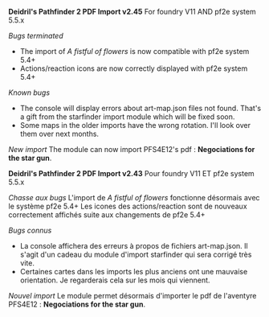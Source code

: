 **Deidril's Pathfinder 2 PDF Import v2.45**
For foundry V11 AND pf2e system 5.5.x

*Bugs terminated*
- The import of *A fistful of flowers* is now compatible with pf2e system 5.4+
- Actions/reaction icons are now correctly displayed with pf2e system 5.4+

*Known bugs*
- The console will display errors about art-map.json files not found. That's a gift from the starfinder import module which will be fixed soon.
- Some maps in the older imports have the wrong rotation. I'll look over them over next months. 

*New import*
The module can now import PFS4E12's pdf : **Negociations for the star gun**. 

**Deidril's Pathfinder 2 PDF Import v2.43**
Pour foundry V11 ET pf2e system 5.5.x

*Chasse aux bugs*
L'import de  *A fistful of flowers* fonctionne désormais avec le système pf2e 5.4+
Les icones des actions/reaction sont de nouveaux correctement affichés suite aux changements de pf2e 5.4+

*Bugs connus*
- La console affichera des erreurs à propos de fichiers art-map.json. Il s'agit d'un cadeau du module d'import starfinder qui sera corrigé très vite.
- Certaines cartes dans les imports les plus anciens ont une mauvaise orientation. Je regarderais cela sur les mois qui viennent.

*Nouvel import*
Le module permet désormais d'importer le pdf de l'aventyre PFS4E12  : **Negociations for the star gun**. 


